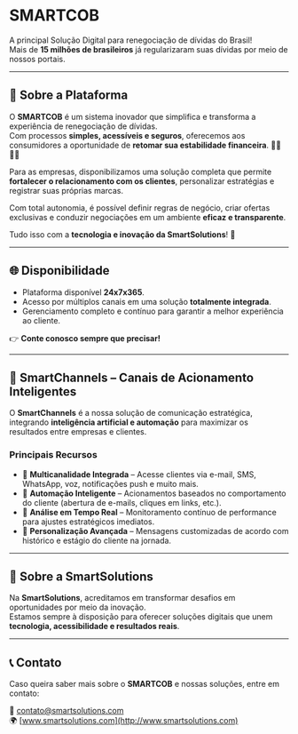 # SMARTCOB

A principal Solução Digital para renegociação de dívidas do Brasil!  
Mais de **15 milhões de brasileiros** já regularizaram suas dívidas por meio de nossos portais.  

---

## 🚀 Sobre a Plataforma

O **SMARTCOB** é um sistema inovador que simplifica e transforma a experiência de renegociação de dívidas.  
Com processos **simples, acessíveis e seguros**, oferecemos aos consumidores a oportunidade de **retomar sua estabilidade financeira**. 👨‍💼👩‍💼

Para as empresas, disponibilizamos uma solução completa que permite **fortalecer o relacionamento com os clientes**, personalizar estratégias e registrar suas próprias marcas.  

Com total autonomia, é possível definir regras de negócio, criar ofertas exclusivas e conduzir negociações em um ambiente **eficaz e transparente**.  

Tudo isso com a **tecnologia e inovação da SmartSolutions**! 🚀

---

## 🌐 Disponibilidade

- Plataforma disponível **24x7x365**.  
- Acesso por múltiplos canais em uma solução **totalmente integrada**.  
- Gerenciamento completo e contínuo para garantir a melhor experiência ao cliente.  

👉 **Conte conosco sempre que precisar!**

---

## 📡 SmartChannels – Canais de Acionamento Inteligentes

O **SmartChannels** é a nossa solução de comunicação estratégica, integrando **inteligência artificial e automação** para maximizar os resultados entre empresas e clientes.

### Principais Recursos
- 🔹 **Multicanalidade Integrada** – Acesse clientes via e-mail, SMS, WhatsApp, voz, notificações push e muito mais.  
- 🔹 **Automação Inteligente** – Acionamentos baseados no comportamento do cliente (abertura de e-mails, cliques em links, etc.).  
- 🔹 **Análise em Tempo Real** – Monitoramento contínuo de performance para ajustes estratégicos imediatos.  
- 🔹 **Personalização Avançada** – Mensagens customizadas de acordo com histórico e estágio do cliente na jornada.  

---

## 🏢 Sobre a SmartSolutions

Na **SmartSolutions**, acreditamos em transformar desafios em oportunidades por meio da inovação.  
Estamos sempre à disposição para oferecer soluções digitais que unem **tecnologia, acessibilidade e resultados reais**.  

---

## 📞 Contato

Caso queira saber mais sobre o **SMARTCOB** e nossas soluções, entre em contato:  

📧 contato@smartsolutions.com  
🌍 [www.smartsolutions.com](http://www.smartsolutions.com)  
